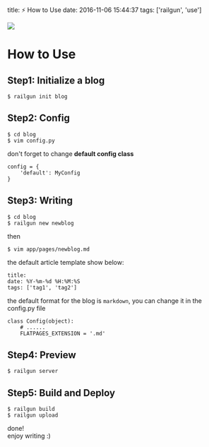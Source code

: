 title: ⚡️ How to Use
date: 2016-11-06 15:44:37
tags: ['railgun', 'use']

![](https://images5.alphacoders.com/733/thumb-350-733587.jpg)

# How to Use

## Step1: Initialize a blog

    $ railgun init blog

## Step2: Config

    $ cd blog
    $ vim config.py

don't forget to change **default config class**

    config = {
        'default': MyConfig
    }

## Step3: Writing

    $ cd blog
    $ railgun new newblog

then

    $ vim app/pages/newblog.md

the default article template show below:

    title:
    date: %Y-%m-%d %H:%M:%S
    tags: ['tag1', 'tag2']

the default format for the blog is ``markdown``, you can change it in the config.py file

    class Config(object):
        # ......
        FLATPAGES_EXTENSION = '.md'

## Step4: Preview

    $ railgun server

## Step5: Build and Deploy

    $ railgun build
    $ railgun upload

done! <br/>
enjoy writing :)
